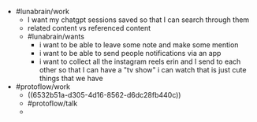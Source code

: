 - #lunabrain/work
	- I want my chatgpt sessions saved so that I can search through them
	- related content vs referenced content
	- #lunabrain/wants
		- i want to be able to leave some note and make some mention
		- i want to be able to send people notifications via an app
		- i want to collect all the instagram reels erin and I send to each other so that I can have a "tv show" i can watch that is just cute things that we have
- #protoflow/work
	- ((6532b51a-d305-4d16-8562-d6dc28fb440c))
	- #protoflow/talk
	-